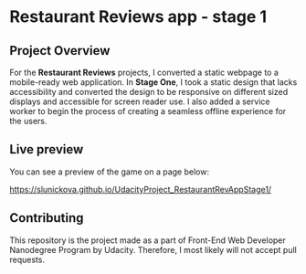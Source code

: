 # Restaurant Reviews app - stage 1

## Project Overview
For the **Restaurant Reviews** projects, I converted a static webpage to a mobile-ready web application. In **Stage One**, I took a static design that lacks accessibility and converted the design to be responsive on different sized displays and accessible for screen reader use. I also added a service worker to begin the process of creating a seamless offline experience for the users.

## Live preview
You can see a preview of the game on a page below:

https://slunickova.github.io/UdacityProject_RestaurantRevAppStage1/

## Contributing
This repository is the project made as a part of Front-End Web Developer Nanodegree Program by Udacity. Therefore, I most likely will not accept pull requests.


